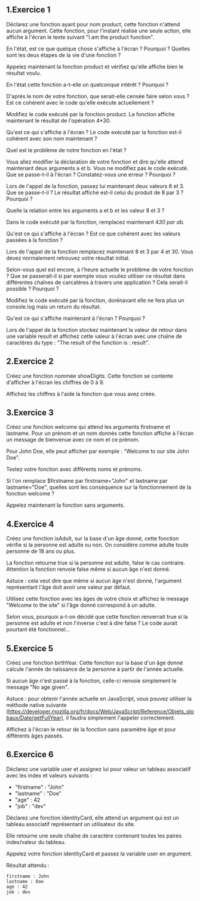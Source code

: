## 1\.Exercice 1
Déclarez une fonction ayant pour nom product, cette fonction n'attend aucun argument. Cette fonction, pour l'instant réalise une seule action, elle affiche à l'écran le texte suivant "I am the product function".

En l'état, est ce que quelque chose s'affiche à l'écran ? Pourquoi ?
Quelles sont les deux étapes de la vie d'une fonction ?

Appelez maintenant la fonction product et vérifiez qu'elle affiche bien le résultat voulu.

En l'état cette fonction a-t-elle un quelconque intérêt ? Pourquoi ?

D'après le nom de votre fonction, que serait-elle censée faire selon vous ? Est ce cohérent avec le code qu'elle exécute actuellement ?

Modifiez le code exécuté par la fonction product. La fonction affiche maintenant le résultat de l'opération 4*30.

Qu'est ce qui s'affiche à l'écran ? Le code exécuté par la fonction est-il cohérent avec son nom maintenant ?

Quel est le problème de notre fonction en l'état ?

Vous allez modifier la déclaration de votre fonction et dire qu'elle attend maintenant deux arguments a et b. Vous ne modifiez pas le code exécuté. Que se passe-t-il à l'écran ? Constatez-vous une erreur ? Pourquoi ?

Lors de l'appel de la fonction, passez lui maintenant deux valeurs 8 et 3. Que se passe-t-il ? Le résultat affiché est-il celui du produit de 8 par 3 ? Pourquoi ?

Quelle la relation entre les arguments a et b et les valeur 8 et 3 ?

Dans le code exécuté par la fonction, remplacez maintenant 4*30 par a*b.

Qu'est ce qui s'affiche à l'écran ? Est ce que cohérent avec les valeurs passées à la fonction ?

Lors de l'appel de la fonction remplacez maintenant 8 et 3 par 4 et 30. Vous devez normalement retrouvez votre résultat initial.

Selon-vous quel est encore, à l'heure actuelle le problème de votre fonction ? Que se passerait-il si par exemple vous vouliez utiliser ce résultat dans différentes chaînes de carcatères à travers une application ? Cela serait-il possible ? Pourquoi ?

Modifiez le code exécuté par la fonction, dorénavant elle ne fera plus un console.log mais un return du résultat.

Qu'est ce qui s'affiche maintenant à l'écran ? Pourquoi ?

Lors de l'appel de la fonction stockez maintenant la valeur de retour dans une variable result et affichez cette valeur à l'écran avec une chaîne de caractères du type : "The result of the function is : result".

## 2\.Exercice 2
Créez une fonction nommée showDigits. Cette fonction se contente d'afficher à l'écran les chiffres de 0 à 9.

Affichez les chiffres à l'aide la fonction que vous avez créée.

## 3\.Exercice 3
Créez une fonction welcome qui attend les arguments firstname et lastname. Pour un prénom et un nom donnés cette fonction affiche à l'écran un message de bienvenue avec ce nom et ce prénom.

Pour John Doe, elle peut afficher par exemple : "Welcome to our site John Doe".

Testez votre fonction avec différents noms et prénoms.

Si l'on remplace $firstname par firstname="John" et lastname par lastname="Doe", quelles sont les conséquence sur la fonctionnement de la fonction welcome ?

Appelez maintenant la fonction sans arguments.

## 4\.Exercice 4
Créez une fonction isAdult, sur la base d'un âge donné, cette fonction vérifie si la personne est adulte ou non. On considère comme adulte toute personne de 18 ans ou plus.

La fonction retourne true si la personne est adulte, false le cas contraire. Attention la fonction renvoie false même si aucun âge n'est donné.

Astuce : cela veut dire que même si aucun âge n'est donné, l'argument représentant l'âge doit avoir une valeur par défaut.

Utilisez cette fonction avec les âges de votre choix et affichez le message "Welcome to the site" si l'âge donné correspond à un adulte.

Selon vous, pourquoi a-t-on décidé que cette fonction renverrait true si la personne est adulte et non l'inverse c'est à dire false ? Le code aurait pourtant été fonctionnel...

## 5\.Exercice 5
Créez une fonction birthYear. Cette fonction sur la base d'un âge donné calcule l'année de naissance de la personne à partir de l'année actuelle.

Si aucun âge n'est passé à la fonction, celle-ci renvoie simplement le message "No age given".

Astuce : pour obtenir l'année actuelle en JavaScript, vous pouvez utiliser la méthode native suivante (https://developer.mozilla.org/fr/docs/Web/JavaScript/Reference/Objets_globaux/Date/getFullYear), il faudra simplement l'appeler correctement.

Affichez à l'écran le retour de la fonction sans paramètre âge et pour différents âges passés.

## 6\.Exercice 6
Déclarez une variable user et assignez lui pour valeur un tableau associatif avec les index et valeurs suivants :
- "firstname" : "John"
- "lastname" : "Doe"
- "age" : 42
- "job" : "dev"

Déclarez une fonction identityCard, elle attend un argument qui est un tableau associatif représentant un utilisateur du site.

Elle retourne une seule chaîne de caractère contenant toutes les paires index/valeur du tableau.

Appelez votre fonction identityCard et passez la variable user en argument.

Résultat attendu :
```
firstname : John
lastname : Doe
age : 42
job : dev
```
